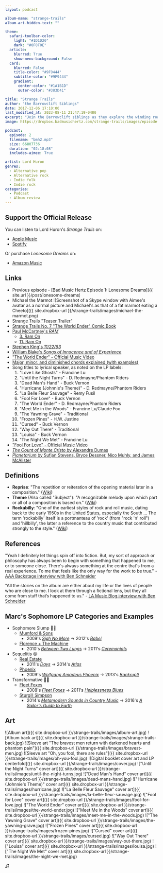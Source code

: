 ```yaml
---
layout: podcast

album-name: "strange-trails"
album-art-hidden-text: ""

theme:
  safari-toolbar-color:
    light: "#1D1D20"
    dark: "#0F0F0E"
  article:
    blurred: True
    show-menu-background: False
  card:
    blurred: False
    title-color: "#9F9444"
    subtitle-color: "#9F9444"
    gradient:
      center-color: "#1A1B1D"
      outer-color: "#383D41"

title: "Strange Trails"
author: "the Barrowclift Siblings"
date: 2017-12-06 17:10:00
last_modified_at: 2023-08-11 21:47:19-0400
excerpt: "Join the Barrowclift siblings as they explore the winding road of Lord Huron’s sophomore LP, “Strange Trails”."
image: https://dropbox.badmusichertz.com/strange-trails/images/episode-art.jpg

podcast:
  episode: 2
  filename: "bmh2.mp3"
  size: 66807736
  duration: "02:18:08"
  includes-aimee: True

artist: Lord Huron
genres:
  - Alternative pop
  - Alternative rock
  - Indie folk
  - Indie rock
categories:
  - Podcast
  - Album review
---
```


## Support the Official Release

You can listen to Lord Huron's *Strange Trails* on:

* [Apple Music](https://music.apple.com/us/album/strange-trails/962688212)
* [Spotify](https://open.spotify.com/album/3yoNZlqerJnsnMN5EDwwBS?si=9AyvoDQdQvyzLcIym-QSvg)

Or purchase *Lonesome Dreams* on:

* [Amazon Music](https://www.amazon.com/Strange-Trails-Lord-Huron/dp/B00TD5RSLW/ref=sr_1_1?crid=23T578N6BCFH8&keywords=Strange+trails&qid=1691261733&s=music&sprefix=strange+tra%2Cpopular%2C178&sr=1-1)

## Links

* Previous episode - [Bad Music Hertz Episode 1: Lonesome Dreams]({{ site.url }}/post/lonesome-dreams)
* Michael the Marmot ![Screenshot of a Skype window with Aimee's avatar as a normal picture and Michael's as that of a fat marmot eating a Cheeto]({{ site.dropbox-url }}/strange-trails/images/michael-the-marmot.png)
* [Strange Trails "Teaser Trailer"](https://www.youtube.com/watch?v=E-n6HR7lXLY)
* [Strange Trails No. 7 "The World Ender" Comic Book](https://www.merchbar.com/rock-alternative/lord-huron/lord-huron-strange-trails-comic-book)
* [Paul McCartney's *RAM*](https://itunes.apple.com/us/album/ram/id525824484)
	- [3. Ram On](https://www.youtube.com/watch?v=2Swl9Iqh6DQ)
	- [11. Ram On](https://www.youtube.com/watch?v=4Yv_Od1pPIE)
* [Stephen King's *11/22/63*](https://www.amazon.com/11-22-63-Stephen-King/dp/1501120603)
* [William Blake's *Songs of Innocence and of Experience*](https://en.wikipedia.org/wiki/Songs_of_Innocence_and_of_Experience)
* ["The World Ender" - Official Music Video](https://www.youtube.com/watch?v=-TGld4a5Mb4)
* [Major, minor, and diminished chords explained (with examples)](https://www.thoughtco.com/understanding-diminished-chords-2701092)
* Song titles to lyrical speaker, as noted on the LP labels:
	1. "Love Like Ghosts" - Francine Lu
	2. "Until the Night Turns" - D. Redmayne/Phantom Riders
	3. "Dead Man's Hand" - Buck Vernon
	4. "Hurricane (Johnnie's Theme)" - D. Redmayne/Phantom Riders
	5. "La Belle Fleur Sauvage" - Remy Fusil
	6. "Fool For Love" - Buck Vernon
	7. "The World Ender" - D. Redmayne/Phantom Riders
	8. "Meet Me in the Woods" - Francine Lu/Claude Fox
	9. "The Yawning Grave" - Traditional
	10. "Frozen Pines" - H.W. Justine
	11. "Cursed" - Buck Vernon
	12. "Way Out There" - Traditional
	13. "Louisa" - Buck Vernon
	14. "The Night We Met" - Francine Lu
* ["Fool For Love" - Official Music Video](https://www.youtube.com/watch?v=fl1FOuZnOAg)
* [*The Count of Monte Cristo* by Alexandre Dumas](https://www.amazon.com/dp/B00FMWDA8A/ref=dp-kindle-redirect?_encoding=UTF8&btkr=1)
* [*Planetarium* by Sufjan Stevens, Bryce Dessner, Nico Muhly, and James McAlister](https://itunes.apple.com/us/album/planetarium/id1214400194)

## Definitions

* __Reprise__: "The repetition or reiteration of the opening material later in a composition." ([Wiki](https://en.wikipedia.org/wiki/Reprise))
* __Theme__ (Also called "Subject"): "A recognizable melody upon which part or all of a composition is based on." ([Wiki](https://en.wikipedia.org/wiki/Subject_(music)))
* __Rockabilly__: "One of the earliest styles of rock and roll music, dating back to the early 1950s in the United States, especially the South ... The term 'rockabilly' itself is a portmanteau of 'rock' (from "rock 'n' roll") and 'hillbilly', the latter a reference to the country music that contributed strongly to the style." ([Wiki](https://en.wikipedia.org/wiki/Rockabilly))

## References

"Yeah I definitely let things spin off into fiction. But, my sort of approach or philosophy has always been to begin with something that happened to me, or to someone close. There's always something at the centre that's from a real experience. To me that feels like the only way for the work to be true." - [AAA Backstage interview with Ben Schneider](http://aaabackstage.com/interview-ben-schneider-lord-huron/)

"All the stories on the album are either about my life or the lives of people who are close to me. I look at them through a fictional lens, but they all come from stuff that’s happened to us." - [LA Music Blog interview with Ben Schneider](http://lamusicblog.com/2013/03/interview/ben-schneider-lord-huron/)

## Marc's Sophomore LP Categories and Examples

* Sophomore Slump 👎🏻
	- [Mumford & Sons](https://open.spotify.com/artist/3gd8FJtBJtkRxdfbTu19U2)
		* 2009's [*Sigh No More*](https://open.spotify.com/album/7GiLJfRPHARQrRJf01P2Tt) → 2012's [*Babel*](https://open.spotify.com/album/7rlmzEQPP4b6T6OhlnTdRn)
	- [Florence + The Machine](https://open.spotify.com/artist/1moxjboGR7GNWYIMWsRjgG)
		* 2010's [*Between Two Lungs*](https://open.spotify.com/album/1iA9sq6Ldnw1HP1YXpa8jh) → 2011's [*Ceremonials*](https://open.spotify.com/album/5DMgU1P55Su3EVXGvgID1p)
* Sequelitis 😐
	- [Real Estate](https://open.spotify.com/artist/41SQP16hv1TioVYqdckmxT)
		* 2011's [*Days*](https://open.spotify.com/album/7e6bDoD8VD0549bu69UTEF) → 2014's [*Atlas*](https://open.spotify.com/album/5k7WCAZPSbJYzjW5SCQ5sn)
	- [Phoenix](https://open.spotify.com/artist/1xU878Z1QtBldR7ru9owdU)
		* 2009's [*Wolfgang Amadeus Phoenix*](https://open.spotify.com/album/6YXmQrXOjJoMheJ2IA5NqK) → 2013's [*Bankrupt!*](https://open.spotify.com/album/6LWQbomcYVtk6GReV2ZXhC)
* Transformative 👍🏻
	- [Fleet Foxes](https://open.spotify.com/artist/4EVpmkEwrLYEg6jIsiPMIb)
		* 2008's [*Fleet Foxes*](https://open.spotify.com/album/6spTDEWQfiSsKjkR9NmuDX) → 2011's [*Helplessness Blues*](https://open.spotify.com/album/7LKzVm90JnhNMPF6qX21fS)
	- [Sturgill Simpson](https://open.spotify.com/artist/3vDpQbGnzRbRVirXlfQagB)
		* 2014's [*Metamodern Sounds in Country Music*](https://open.spotify.com/album/4makbOuLd5SUdyHMaNM1Ag) → 2016's [*A Sailor's Guide to Earth*](https://open.spotify.com/album/5I3UdCxtIh6hkQ7rMPUvA4)

## Art

![Album art]({{ site.dropbox-url }}/strange-trails/images/album-art.jpg)
![Album back art]({{ site.dropbox-url }}/strange-trails/images/strange-trails-back.jpg)
![Sleeve art "The bravest men return with darkened hearts and phantom pain"]({{ site.dropbox-url }}/strange-trails/images/bravest-men.jpg)
![Sleeve art "Oh, you fool, there are rules"]({{ site.dropbox-url }}/strange-trails/images/oh-you-fool.jpg)
![Digital booklet cover art and LP centerfold]({{ site.dropbox-url }}/strange-trails/images/cover.jpg)
!["Until the Night Turns" cover art]({{ site.dropbox-url }}/strange-trails/images/until-the-night-turns.jpg)
!["Dead Man's Hand" cover art]({{ site.dropbox-url }}/strange-trails/images/dead-mans-hand.jpg)
!["Hurricane (Johnnie's Theme)" cover art]({{ site.dropbox-url }}/strange-trails/images/hurricane.jpg)
!["La Belle Fleur Sauvage" cover art]({{ site.dropbox-url }}/strange-trails/images/la-belle-fleur-sauvage.jpg)
!["Fool for Love" cover art]({{ site.dropbox-url }}/strange-trails/images/fool-for-love.jpg)
!["The World Ender" cover art]({{ site.dropbox-url }}/strange-trails/images/the-world-ender.jpg)
!["Meet Me in the Woods" cover art]({{ site.dropbox-url }}/strange-trails/images/meet-me-in-the-woods.jpg)
!["The Yawning Grave" cover art]({{ site.dropbox-url }}/strange-trails/images/the-yawning-grave.jpg)
!["Frozen Pines" cover art]({{ site.dropbox-url }}/strange-trails/images/frozen-pines.jpg)
!["Cursed" cover art]({{ site.dropbox-url }}/strange-trails/images/cursed.jpg)
!["Way Out There" cover art]({{ site.dropbox-url }}/strange-trails/images/way-out-there.jpg)
!["Louisa" cover art]({{ site.dropbox-url }}/strange-trails/images/louisa.jpg)
!["The Night We Met" cover art]({{ site.dropbox-url }}/strange-trails/images/the-night-we-met.jpg)

♫︎